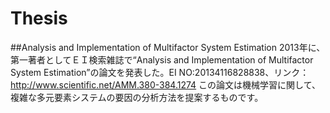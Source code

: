 # Thesis
##Analysis and Implementation of Multifactor System Estimation
2013年に、第一著者としてＥＩ検索雑誌で“Analysis and Implementation of Multifactor System Estimation”の論文を発表した。EI NO:20134116828838、リンク：http://www.scientific.net/AMM.380-384.1274
この論文は機械学習に関して、複雑な多元要素システムの要因の分析方法を提案するものです。


